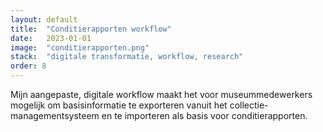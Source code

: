 ```yaml
---
layout: default
title:  "Conditierapporten workflow"
date:   2023-01-01
image:  "conditierapporten.png"
stack:  "digitale transformatie, workflow, research"
order: 8
---
```

Mijn aangepaste, digitale workflow maakt het voor museummedewerkers mogelijk om basisinformatie te exporteren vanuit het collectie-managementsysteem en te importeren als basis voor conditierapporten.
